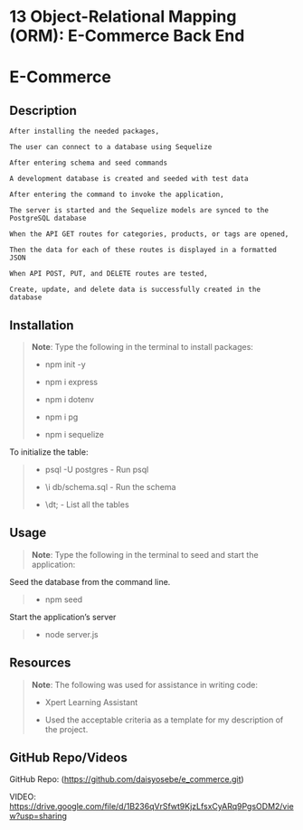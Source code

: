 # 13 Object-Relational Mapping (ORM): E-Commerce Back End

# E-Commerce 

## Description
```
After installing the needed packages,

The user can connect to a database using Sequelize

After entering schema and seed commands

A development database is created and seeded with test data

After entering the command to invoke the application,

The server is started and the Sequelize models are synced to the PostgreSQL database

When the API GET routes for categories, products, or tags are opened,

Then the data for each of these routes is displayed in a formatted JSON

When API POST, PUT, and DELETE routes are tested,

Create, update, and delete data is successfully created in the database

```

## Installation
> **Note**: Type the following in the terminal to install packages:
>
> * npm init -y
>
> * npm i express
>
> * npm i dotenv
>
> * npm i pg
>
> * npm i sequelize

To initialize the table:
> * psql -U postgres  - Run psql
>
> * \i db/schema.sql - Run the schema
>
> * \dt; - List all the tables

## Usage
> **Note**: Type the following in the terminal to seed and start the application:

Seed the database from the command line.
> * npm seed

Start the application’s server
> * node server.js
>



## Resources

> **Note**: The following was used for assistance in writing code:
>
> * Xpert Learning Assistant 
>
> * Used the acceptable criteria as a template for my description of the project.  
>

## GitHub Repo/Videos
GitHub Repo: (https://github.com/daisyosebe/e_commerce.git)

VIDEO: https://drive.google.com/file/d/1B236qVrSfwt9KjzLfsxCyARq9PgsODM2/view?usp=sharing






